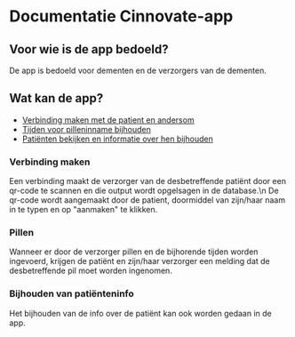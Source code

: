 # Documentatie Cinnovate-app

## Voor wie is de app bedoeld?
De app is bedoeld voor dementen en de verzorgers van de dementen.

## Wat kan de app?
* [Verbinding maken met de patient en andersom](#verbinding-maken)
* [Tijden voor pilleninname bijhouden](#pillen)
* [Patiënten bekijken en informatie over hen bijhouden](#bijhouden-van-patiënteninfo)


### Verbinding maken
Een verbinding maakt de verzorger van de desbetreffende patiënt door een qr-code te scannen en die output wordt opgelsagen in de database.\n
De qr-code wordt aangemaakt door de patient, doormiddel van zijn/haar naam in te typen en op "aanmaken" te klikken.

### Pillen
Wanneer er door de verzorger pillen en de bijhorende tijden worden ingevoerd, krijgen de patiënt en zijn/haar verzorger een melding dat de desbetreffende pil moet worden ingenomen.

### Bijhouden van patiënteninfo
Het bijhouden van de info over de patiënt kan ook worden gedaan in de app.
